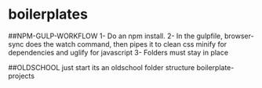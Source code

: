 # boilerplates

##NPM-GULP-WORKFLOW
1- Do an npm install.
2- In the gulpfile, browser-sync does the watch command, then pipes it to clean css minify for dependencies and uglify for javascript
3- Folders must stay in place


##OLDSCHOOL
just start its an oldschool folder structure
boilerplate-projects
